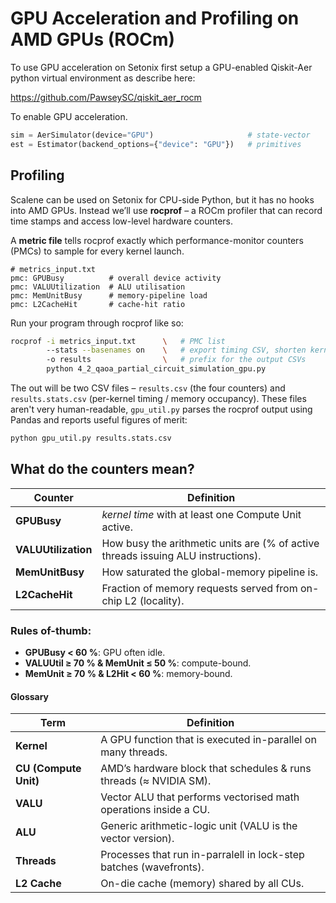 # GPU Acceleration and Profiling on AMD GPUs (ROCm)

To use GPU acceleration on Setonix first setup a GPU-enabled Qiskit-Aer python virtual environment as describe here:

https://github.com/PawseySC/qiskit_aer_rocm

To enable GPU acceleration.

```python
sim = AerSimulator(device="GPU")                     # state-vector
est = Estimator(backend_options={"device": "GPU"})   # primitives
```

## Profiling

Scalene can be used on Setonix for CPU-side Python, but it has no hooks into AMD GPUs.
Instead we’ll use **rocprof** – a ROCm profiler that can record time stamps and access low-level hardware counters.

A **metric file** tells rocprof exactly which performance-monitor counters (PMCs) to sample for every kernel launch.

```text
# metrics_input.txt
pmc: GPUBusy          # overall device activity
pmc: VALUUtilization  # ALU utilisation
pmc: MemUnitBusy      # memory-pipeline load
pmc: L2CacheHit       # cache-hit ratio
```

Run your program through rocprof like so:

```bash
rocprof -i metrics_input.txt      \   # PMC list
        --stats --basenames on    \   # export timing CSV, shorten kernel names
        -o results                \   # prefix for the output CSVs
        python 4_2_qaoa_partial_circuit_simulation_gpu.py
```

The out will be two CSV files – `results.csv` (the four counters) and `results.stats.csv` (per-kernel timing / memory occupancy).
These files aren't very human-readable, `gpu_util.py` parses the rocprof output using Pandas and reports useful figures of merit:

```bash
python gpu_util.py results.stats.csv
```

## What do the counters mean?

| Counter             | Definition                                                                        |
| ------------------- | --------------------------------------------------------------------------------- |
| **GPUBusy**         | *kernel time* with at least one Compute Unit active.                              |
| **VALUUtilization** | How busy the arithmetic units are (% of active threads issuing ALU instructions). |
| **MemUnitBusy**     | How saturated the global-memory pipeline is.                                      |
| **L2CacheHit**      | Fraction of memory requests served from on-chip L2 (locality).                    |

### Rules of-thumb:

* **GPUBusy < 60 %**:  GPU often idle.
* **VALUUtil ≥ 70 % & MemUnit ≤ 50 %**: compute-bound.
* **MemUnit ≥ 70 % & L2Hit < 60 %**:  memory-bound.

#### Glossary

| Term                  | Definition                                                        |
| --------------------- | ----------------------------------------------------------------- |
| **Kernel**            | A GPU function that is executed in-parallel on many threads.      |
| **CU (Compute Unit)** | AMD’s hardware block that schedules & runs threads (≈ NVIDIA SM). |
| **VALU**              | Vector ALU that performs vectorised math operations inside a CU.  |
| **ALU**               | Generic arithmetic-logic unit (VALU is the vector version).       |
| **Threads**           | Processes that run in-parralell in lock-step batches (wavefronts).|
| **L2 Cache**          | On-die cache (memory) shared by all CUs.                          |
